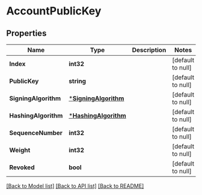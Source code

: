 # AccountPublicKey

## Properties
Name | Type | Description | Notes
------------ | ------------- | ------------- | -------------
**Index** | **int32** |  | [default to null]
**PublicKey** | **string** |  | [default to null]
**SigningAlgorithm** | [***SigningAlgorithm**](SigningAlgorithm.md) |  | [default to null]
**HashingAlgorithm** | [***HashingAlgorithm**](HashingAlgorithm.md) |  | [default to null]
**SequenceNumber** | **int32** |  | [default to null]
**Weight** | **int32** |  | [default to null]
**Revoked** | **bool** |  | [default to null]

[[Back to Model list]](../README.md#documentation-for-models) [[Back to API list]](../README.md#documentation-for-api-endpoints) [[Back to README]](../README.md)

